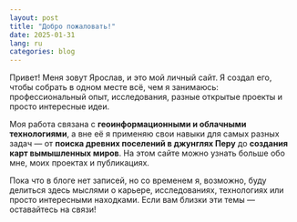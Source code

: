 ```yaml
---
layout: post
title: "Добро пожаловать!"
date: 2025-01-31
lang: ru
categories: blog
---
```

Привет! Меня зовут Ярослав, и это мой личный сайт. Я создал его, чтобы собрать в одном месте всё, чем я занимаюсь: профессиональный опыт, исследования, разные открытые проекты и просто интересные идеи.

Моя работа связана с **геоинформационными и облачными технологиями**, а вне её я применяю свои навыки для самых разных задач — от **поиска древних поселений в джунглях Перу** до **создания карт вымышленных миров**. На этом сайте можно узнать больше обо мне, моих проектах и публикациях.

Пока что в блоге нет записей, но со временем я, возможно, буду делиться здесь мыслями о карьере, исследованиях, технологиях или просто интересными находками. Если вам близки эти темы — оставайтесь на связи!